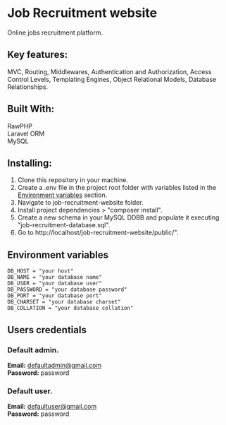 # Job Recruitment website

Online jobs recruitment platform.<br>

## Key features:

MVC, Routing, Middlewares, Authentication and Authorization, Access Control Levels, Templating Engines, Object Relational Models, Database Relationships.

## Built With:

RawPHP<br>
Laravel ORM<br>
MySQL<br>

## Installing:

1. Clone this repository in your machine.
2. Create a .env file in the project root folder with variables listed in the [Environment variables](#environment-variables) section.
3. Navigate to job-recruitment-website folder.
4. Install project dependencies > "composer install".
5. Create a new schema in your MySQL DDBB and populate it executing "job-recruitment-database.sql".
6. Go to http://localhost/job-recruitment-website/public/".

## Environment variables

```
DB_HOST = "your host"
DB_NAME = "your database name"
DB_USER = "your database user"
DB_PASSWORD = "your database password"
DB_PORT = "your database port"
DB_CHARSET = "your database charset"
DB_COLLATION = "your database collation"
```

## Users credentials

### Default admin.

<strong>Email:</strong> defaultadmin@gmail.com<br>
<strong>Password:</strong> password

### Default user.

<strong>Email:</strong> defaultuser@gmail.com<br>
<strong>Password:</strong> password

